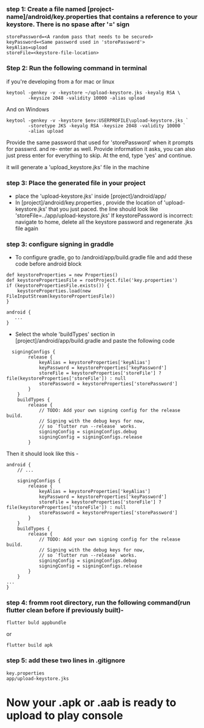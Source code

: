### step 1: Create a file named [project-name]/android/key.properties that contains a reference to your keystore. There is no spase after '=' sign
```
storePassword=<A random pass that needs to be secured>
keyPassword=<Same password used in 'storePassword'>
keyAlias=upload
storeFile=<keystore-file-location>
```
### Step 2: Run the following command in terminal

if you're developing from a for mac or linux 
```
keytool -genkey -v -keystore ~/upload-keystore.jks -keyalg RSA \
        -keysize 2048 -validity 10000 -alias upload
```
And on Windows
```
keytool -genkey -v -keystore $env:USERPROFILE\upload-keystore.jks `
        -storetype JKS -keyalg RSA -keysize 2048 -validity 10000 `
        -alias upload
```
Provide the same password that used for 'storePassword' when it prompts for passwrd. and re- enter as well. Provide information it asks, you can also just press enter for 
everything to skip. At the end, type 'yes' and continue. 

it will generate a 'upload_keystore.jks' file in the machine
### step 3: Place the generated file in your project 
- place the 'upload-keystore.jks' inside [project]/android/app/
- In [project]/android/key.properties , provide the location of 'upload-keystore.jks' that you just paced.
  the line should look like 'storeFile=../app/upload-keystore.jks'
If keystorePassword is incorrect: 
navigate to home, delete all the keystore password and regenerate .jks file again

### step 3: configure signing in graddle
- To configure gradle, go to <project>/android/app/build.gradle file and add these code before android block
```
def keystoreProperties = new Properties()
def keystorePropertiesFile = rootProject.file('key.properties')
if (keystorePropertiesFile.exists()) {
    keystoreProperties.load(new FileInputStream(keystorePropertiesFile))
}

android {
   ...
}
```
- Select the whole 'buildTypes' section in [project]/android/app/build.gradle and paste the following code
```
  signingConfigs {
        release {
            keyAlias = keystoreProperties['keyAlias']
            keyPassword = keystoreProperties['keyPassword']
            storeFile = keystoreProperties['storeFile'] ? file(keystoreProperties['storeFile']) : null
            storePassword = keystoreProperties['storePassword']
        }
    }
    buildTypes {
        release {
            // TODO: Add your own signing config for the release build.
            // Signing with the debug keys for now,
            // so `flutter run --release` works.
            signingConfig = signingConfigs.debug
            signingConfig = signingConfigs.release
        }
```
Then it should look like this - 
```
android {
    // ...

    signingConfigs {
        release {
            keyAlias = keystoreProperties['keyAlias']
            keyPassword = keystoreProperties['keyPassword']
            storeFile = keystoreProperties['storeFile'] ? file(keystoreProperties['storeFile']) : null
            storePassword = keystoreProperties['storePassword']
        }
    }
    buildTypes {
        release {
            // TODO: Add your own signing config for the release build.
            // Signing with the debug keys for now,
            // so `flutter run --release` works.
            signingConfig = signingConfigs.debug
            signingConfig = signingConfigs.release
        }
    }
...
}
```
### step 4: fromm root directory, run the following command(run flutter clean before if previously built)- 
```
flutter buld appbundle
```
or 
```
flutter build apk
```
### step 5: add these two lines in .gitignore 
```
key.properties
app/upload-keystore.jks
```
# Now your .apk or .aab is ready to upload to play console 

